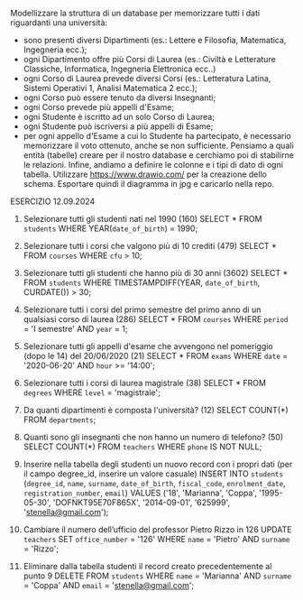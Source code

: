 Modellizzare la struttura di un database per memorizzare tutti i dati riguardanti una università:
- sono presenti diversi Dipartimenti (es.: Lettere e Filosofia, Matematica, Ingegneria ecc.);
- ogni Dipartimento offre più Corsi di Laurea (es.: Civiltà e Letterature Classiche, Informatica, Ingegneria Elettronica ecc..)
- ogni Corso di Laurea prevede diversi Corsi (es.: Letteratura Latina, Sistemi Operativi 1, Analisi Matematica 2 ecc.);
- ogni Corso può essere tenuto da diversi Insegnanti;
- ogni Corso prevede più appelli d'Esame;
- ogni Studente è iscritto ad un solo Corso di Laurea;
- ogni Studente può iscriversi a più appelli di Esame;
- per ogni appello d'Esame a cui lo Studente ha partecipato, è necessario memorizzare il voto ottenuto, anche se non sufficiente.
Pensiamo a quali entità (tabelle) creare per il nostro database e cerchiamo poi di stabilirne le relazioni. Infine, andiamo a definire le colonne e i tipi di dato di ogni tabella.
Utilizzare https://www.drawio.com/ per la creazione dello schema.
Esportare quindi il diagramma in jpg e caricarlo nella repo.

ESERCIZIO 12.09.2024

1. Selezionare tutti gli studenti nati nel 1990 (160)
SELECT * FROM `students` WHERE YEAR(`date_of_birth`) = 1990;

2. Selezionare tutti i corsi che valgono più di 10 crediti (479)
SELECT * FROM `courses` WHERE `cfu` > 10;

3. Selezionare tutti gli studenti che hanno più di 30 anni (3602)
SELECT * FROM `students` WHERE TIMESTAMPDIFF(YEAR, `date_of_birth`, CURDATE()) > 30;

4. Selezionare tutti i corsi del primo semestre del primo anno di un qualsiasi corso di
laurea (286)
SELECT * FROM `courses` WHERE `period` = 'I semestre' AND `year` = 1;

5. Selezionare tutti gli appelli d'esame che avvengono nel pomeriggio (dopo le 14) del
20/06/2020 (21)
SELECT * FROM `exams` WHERE `date` = '2020-06-20' AND `hour` >= '14:00';

6. Selezionare tutti i corsi di laurea magistrale (38)
SELECT * FROM `degrees` WHERE `level` = 'magistrale';

7. Da quanti dipartimenti è composta l'università? (12)
SELECT COUNT(*) FROM `departments`;

8. Quanti sono gli insegnanti che non hanno un numero di telefono? (50)
SELECT COUNT(*) FROM `teachers` WHERE `phone` IS NOT NULL;

9. Inserire nella tabella degli studenti un nuovo record con i propri dati (per il campo
degree_id, inserire un valore casuale)
INSERT INTO `students` (`degree_id`, `name`, `surname`, `date_of_birth`, `fiscal_code`, `enrolment_date`, `registration_number`, `email`) VALUES ('18', 'Marianna', 'Coppa', '1995-05-30', 'DOFNKT95E70F865X', '2014-09-01', '625999', 'stenella@gmail.com');

10. Cambiare il numero dell’ufficio del professor Pietro Rizzo in 126
UPDATE `teachers` SET `office_number` = '126' WHERE `name` = 'Pietro' AND `surname` = 'Rizzo';

11. Eliminare dalla tabella studenti il record creato precedentemente al punto 9
DELETE FROM `students` WHERE `name` = 'Marianna' AND `surname` = 'Coppa' AND `email` = 'stenella@gmail.com';